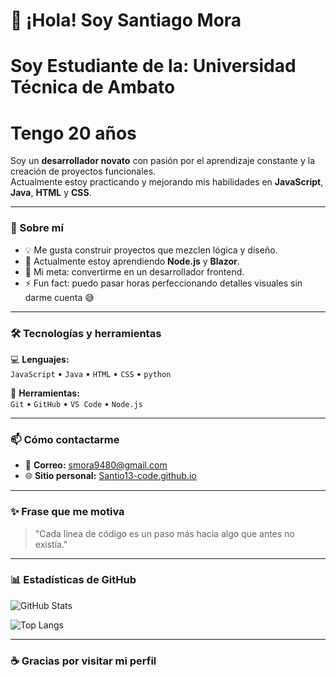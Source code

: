# 👋 ¡Hola! Soy Santiago Mora
# Soy Estudiante de la: Universidad Técnica de Ambato
# Tengo 20 años 

Soy un **desarrollador novato** con pasión por el aprendizaje constante y la creación de proyectos funcionales.  
Actualmente estoy practicando y mejorando mis habilidades en **JavaScript**, **Java**, **HTML** y **CSS**.  

---

### 🚀 Sobre mí  
- 💡 Me gusta construir proyectos que mezclen lógica y diseño.  
- 🌱 Actualmente estoy aprendiendo **Node.js** y **Blazor**.  
- 🎯 Mi meta: convertirme en un desarrollador frontend.  
- ⚡ Fun fact: puedo pasar horas perfeccionando detalles visuales sin darme cuenta 😅  

---

### 🛠️ Tecnologías y herramientas  
💻 **Lenguajes:**  
`JavaScript` • `Java` • `HTML` • `CSS` • `python`

🧰 **Herramientas:**  
`Git` • `GitHub` • `VS Code` • `Node.js`  

---

### 📫 Cómo contactarme  
- 📧 **Correo:** smora9480@gmail.com  
- 🌐 **Sitio personal:** [Santio13-code.github.io](https://Santio13-code.github.io)  

---

### ✨ Frase que me motiva  
> "Cada línea de código es un paso más hacia algo que antes no existía."  

---

### 📊 Estadísticas de GitHub  
![GitHub Stats](https://github-readme-stats.vercel.app/api?username=Santio13-code&show_icons=true&theme=tokyonight)

![Top Langs](https://github-readme-stats.vercel.app/api/top-langs/?username=Santio13-code&layout=compact&theme=tokyonight)

---

### ☕ Gracias por visitar mi perfil  
